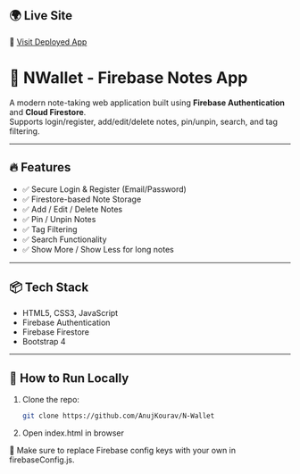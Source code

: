 ## 🌍 Live Site
🔗 [Visit Deployed App](https://nwallet-4fe43.web.app)


# 📝 NWallet - Firebase Notes App

A modern note-taking web application built using **Firebase Authentication** and **Cloud Firestore**.  
Supports login/register, add/edit/delete notes, pin/unpin, search, and tag filtering.

---

## 🔥 Features

- ✅ Secure Login & Register (Email/Password)
- ✅ Firestore-based Note Storage
- ✅ Add / Edit / Delete Notes
- ✅ Pin / Unpin Notes
- ✅ Tag Filtering
- ✅ Search Functionality
- ✅ Show More / Show Less for long notes

---

## 📦 Tech Stack

- HTML5, CSS3, JavaScript
- Firebase Authentication
- Firebase Firestore
- Bootstrap 4

---

## 🚀 How to Run Locally

1. Clone the repo:
   ```bash
   git clone https://github.com/AnujKourav/N-Wallet

2. Open index.html in browser

🔐 Make sure to replace Firebase config keys with your own in firebaseConfig.js.



